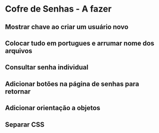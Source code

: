 # Cofre de Senhas - A fazer

## Mostrar chave ao criar um usuário novo

## Colocar tudo em portugues e arrumar nome dos arquivos

## Consultar senha individual

## Adicionar botões na página de senhas para retornar

## Adicionar orientação a objetos

## Separar CSS
